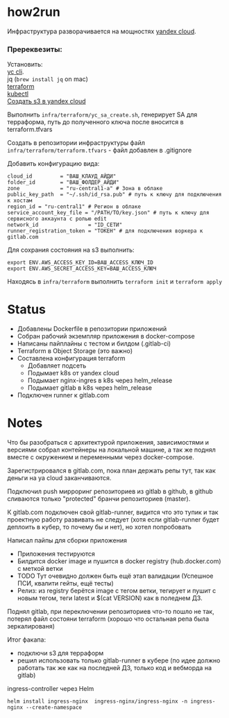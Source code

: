 # how2run
Инфраструктура разворачивается на мощностях [yandex cloud](https://cloud.yandex.ru).

### Пререквезиты:
  Установить:\
    [yc cli](https://cloud.yandex.ru/docs/cli/operations/install-cli).\
    jq (`brew install jq` on mac)\
    [terraform](https://developer.hashicorp.com/terraform/tutorials/aws-get-started/install-cli)\
    [kubectl](https://kubernetes.io/docs/tasks/tools/)\
    [Создать s3 в yandex cloud](https://cloud.yandex.ru/docs/tutorials/infrastructure-management/terraform-state-storage)

Выполнить `infra/terraform/yc_sa_create.sh`, генерирует SA для терраформа, путь до полученного ключа после вносится в terraform.tfvars

Создать в репозитории инфраструктуры файл `infra/terraform/terraform.tfvars` - файл добавлен в .gitignore

Добавить конфигурацию вида:
```
cloud_id         = "ВАШ_КЛАУД_АЙДИ"
folder_id        = "ВАШ_ФОЛДЕР_АЙДИ"
zone             = "ru-central1-a" # Зона в облаке
public_key_path  = "~/.ssh/id_rsa.pub" # путь к ключу для подключения к хостам
region_id = "ru-central1" # Регион в облаке
service_account_key_file = "/PATH/TO/key.json" # путь к ключу для сервисного аккаунта с ролью edit
network_id                = "ID_СЕТИ"
runner_registration_token = "ТОКЕН" # для подключения воркера к gitlab.com
```

Для сохрания состояния на s3 выполнить:
```
export ENV.AWS_ACCESS_KEY_ID=ВАШ_ACCESS_КЛЮЧ_ID
export ENV.AWS_SECRET_ACCESS_KEY=ВАШ_ACCESS_КЛЮЧ
```

Находясь в `infra/terraform` выполнить `terraform init` и `terraform apply`




# Status
- Добавлены Dockerfile в репозитории приложений
- Собран рабочий экземпляр приложения в docker-compose
- Написаны пайплайны с тестом и билдом (.gitlab-ci)
- Terraform в Object Storage (это важно)
- Составлена конфигурация terraform
  - Добавляет подсеть
  - Подымает k8s от yandex cloud
  - Подымает nginx-ingres в k8s через helm_release
  - Подымает gitlab в k8s через helm_release
- Подключен runner к gitlab.com

# Notes
Что бы разобраться с архитектурой приложения, зависимостями и версиями собрал контейнеры на локальной машине, а так же поднял вместе с окружением и переменными через docker-compose.

Зарегистрировался в gitlab.com, пока план держать репы тут, так как деньги на ya cloud заканчиваются.

Подключил push мирроринг репозиториев из gitlab в github, в github сливаются только "protected" бранчи репозиториев (master).

К gitlab.com подключен свой gitlab-runner, видится что это тупик и так проектную работу развивать не следует (хотя если gitlab-runner будет деплоить в кубер, то почему бы и нет), но хотел попробовать

Написал пайпы для сборки приложения
- Приложения тестируются
- Билдится docker image и пушится в docker registry (hub.docker.com) с меткой ветки
- TODO Тут очевидно должен быть ещё этап валидации (Успешное ПСИ, квалити гейты, ещё тесты)
- Релиз: из registry берётся image с тегом ветки, тегирует и пушит с новым тегом, теги latest и $(cat VERSION) как в поледнем ДЗ.

Поднял gitlab, при переключении репозиториев что-то пошло не так, потерял файл состояни terraform (хорошо что остальная репа была зеркалированя)

Итог факапа:
  - подключи s3 для терраформ
  - решил использовать только gitlab-runner в кубере (по идее должно работать так же как на последней ДЗ, только код и вебморда на gitlab)

ingress-controller через Helm
```
helm install ingress-nginx  ingress-nginx/ingress-nginx -n ingress-nginx --create-namespace
```